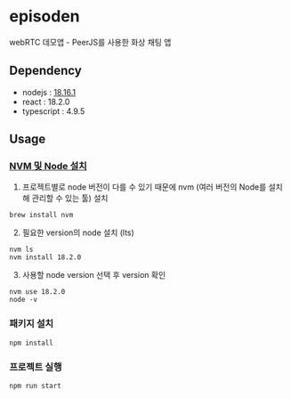 # episoden
webRTC 데모앱 - PeerJS를 사용한 화상 채팅 앱

## Dependency

- nodejs : [18.16.1](https://nodejs.org/en/)
- react : 18.2.0
- typescript : 4.9.5

## Usage

### [NVM 및 Node 설치](https://kslab.atlassian.net/wiki/spaces/FD/pages/298352652/NVM+Nodejs)

1. 프로젝트별로 node 버전이 다를 수 있기 때문에 nvm (여러 버전의 Node를 설치해 관리할 수 있는 툴) 설치

```
brew install nvm
```

2. 필요한 version의 node 설치 (lts)

```
nvm ls
nvm install 18.2.0
```

3. 사용할 node version 선택 후 version 확인

```
nvm use 18.2.0
node -v
```

### 패키지 설치

```shell
npm install
```

### 프로젝트 실행

```shell
npm run start
```
